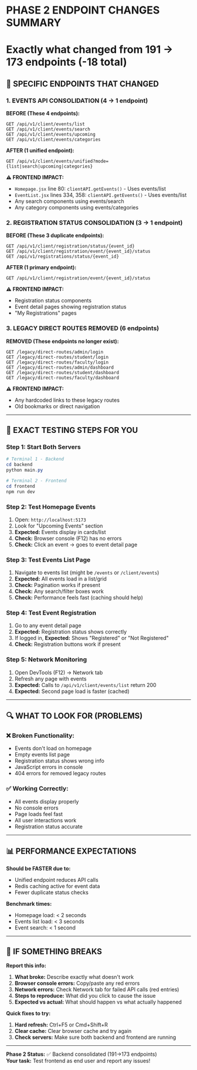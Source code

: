 # PHASE 2 ENDPOINT CHANGES SUMMARY 
# Exactly what changed from 191 → 173 endpoints (-18 total)

## 🎯 SPECIFIC ENDPOINTS THAT CHANGED

### 1. EVENTS API CONSOLIDATION (4 → 1 endpoint)
**BEFORE (These 4 endpoints):**
```
GET /api/v1/client/events/list
GET /api/v1/client/events/search  
GET /api/v1/client/events/upcoming
GET /api/v1/client/events/categories
```

**AFTER (1 unified endpoint):**
```
GET /api/v1/client/events/unified?mode={list|search|upcoming|categories}
```

**⚠️ FRONTEND IMPACT:**
- `Homepage.jsx` line 80: `clientAPI.getEvents()` - Uses events/list
- `EventList.jsx` lines 334, 358: `clientAPI.getEvents()` - Uses events/list  
- Any search components using events/search
- Any category components using events/categories

### 2. REGISTRATION STATUS CONSOLIDATION (3 → 1 endpoint)
**BEFORE (These 3 duplicate endpoints):**
```
GET /api/v1/client/registration/status/{event_id}
GET /api/v1/client/registration/event/{event_id}/status
GET /api/v1/registrations/status/{event_id}
```

**AFTER (1 primary endpoint):**
```
GET /api/v1/client/registration/event/{event_id}/status
```

**⚠️ FRONTEND IMPACT:**
- Registration status components
- Event detail pages showing registration status
- "My Registrations" pages

### 3. LEGACY DIRECT ROUTES REMOVED (6 endpoints)
**REMOVED (These endpoints no longer exist):**
```
GET /legacy/direct-routes/admin/login
GET /legacy/direct-routes/student/login
GET /legacy/direct-routes/faculty/login
GET /legacy/direct-routes/admin/dashboard
GET /legacy/direct-routes/student/dashboard  
GET /legacy/direct-routes/faculty/dashboard
```

**⚠️ FRONTEND IMPACT:**
- Any hardcoded links to these legacy routes
- Old bookmarks or direct navigation

---

## 🧪 EXACT TESTING STEPS FOR YOU

### **Step 1: Start Both Servers**
```powershell
# Terminal 1 - Backend
cd backend
python main.py

# Terminal 2 - Frontend  
cd frontend
npm run dev
```

### **Step 2: Test Homepage Events**
1. Open: `http://localhost:5173`
2. Look for "Upcoming Events" section
3. **Expected:** Events display in cards/list
4. **Check:** Browser console (F12) has no errors
5. **Check:** Click an event → goes to event detail page

### **Step 3: Test Events List Page**  
1. Navigate to events list (might be `/events` or `/client/events`)
2. **Expected:** All events load in a list/grid
3. **Check:** Pagination works if present
4. **Check:** Any search/filter boxes work
5. **Check:** Performance feels fast (caching should help)

### **Step 4: Test Event Registration**
1. Go to any event detail page
2. **Expected:** Registration status shows correctly
3. If logged in, **Expected:** Shows "Registered" or "Not Registered"
4. **Check:** Registration buttons work if present

### **Step 5: Network Monitoring**
1. Open DevTools (F12) → Network tab
2. Refresh any page with events
3. **Expected:** Calls to `/api/v1/client/events/list` return 200
4. **Expected:** Second page load is faster (cached)

---

## 🔍 WHAT TO LOOK FOR (PROBLEMS)

### **❌ Broken Functionality:**
- Events don't load on homepage
- Empty events list page
- Registration status shows wrong info
- JavaScript errors in console
- 404 errors for removed legacy routes

### **✅ Working Correctly:**
- All events display properly
- No console errors
- Page loads feel fast
- All user interactions work
- Registration status accurate

---

## 📊 PERFORMANCE EXPECTATIONS

**Should be FASTER due to:**
- Unified endpoint reduces API calls
- Redis caching active for event data
- Fewer duplicate status checks

**Benchmark times:**
- Homepage load: < 2 seconds
- Events list load: < 3 seconds  
- Event search: < 1 second

---

## 🚨 IF SOMETHING BREAKS

**Report this info:**
1. **What broke:** Describe exactly what doesn't work
2. **Browser console errors:** Copy/paste any red errors
3. **Network errors:** Check Network tab for failed API calls (red entries)
4. **Steps to reproduce:** What did you click to cause the issue
5. **Expected vs actual:** What should happen vs what actually happened

**Quick fixes to try:**
1. **Hard refresh:** Ctrl+F5 or Cmd+Shift+R
2. **Clear cache:** Clear browser cache and try again
3. **Check servers:** Make sure both backend and frontend are running

---

**Phase 2 Status:** ✅ Backend consolidated (191→173 endpoints)  
**Your task:** Test frontend as end user and report any issues!
